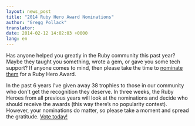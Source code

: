 ```yaml
---
layout: news_post
title: "2014 Ruby Hero Award Nominations"
author: "Gregg Pollack"
translator:
date: 2014-02-12 14:02:03 +0000
lang: en
---
```


Has anyone helped you greatly in the Ruby community this past year? Maybe they
taught you something, wrote a gem, or gave you some tech support? If anyone
comes to mind, then please take the time to
[nominate them](http://rubyheroes.com/) for a Ruby Hero Award.  

In the past 6 years I've given away 38 trophies to those in our community who
don't get the recognition they deserve. In three weeks, the Ruby Heroes from
all previous years will look at the nominations and decide who should receive
the awards (this way there’s no popularity contest). However, your nominations
do matter, so please take a moment and spread the gratitude.
[Vote today!](http://rubyheroes.com/)

